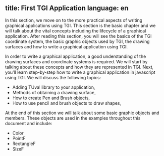 title: First TGI Application
language: en
---
In this section, we move on to the more practical aspects of writing graphical applications using TGI. This section is the basic chapter and we will talk about the vital concepts including the lifecycle of a graphical application. After reading this section, you will see the basics of the TGI coordinate system, the basic graphic objects used by TGI, the drawing surfaces and how to write a graphical application using TGI.

In order to write a graphical application, a good understanding of the drawing surfaces and coordinate systems is required. We will start by talking about these concepts and how they are represented in TGI. Next, you'll learn step-by-step how to write a graphical application in javascript using TGI. We will discuss the following topics:
- Adding TUval library to your application,
- Methods of obtaining a drawing surface,
- How to create Pen and Brush objects,
- How to use pencil and brush objects to draw shapes,

At the end of this section we will talk about some basic graphic objects and members. These objects are used in the examples throughout this document and include:
- Color
- PointF
- RectangleF
- SizeF
